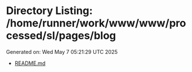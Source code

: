 # Directory Listing: /home/runner/work/www/www/processed/sl/pages/blog
Generated on: Wed May  7 05:21:29 UTC 2025

- [README.md](README.md)
